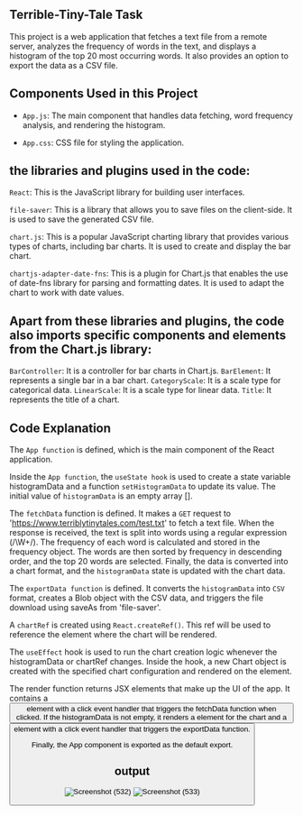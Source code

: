 ## Terrible-Tiny-Tale Task
This project is a web application that fetches a text file from a remote server, analyzes the frequency of words in the text, and displays a histogram of the top 20 most occurring words. It also provides an option to export the data as a CSV file.


## Components Used in this Project


- `App.js`: The main component that handles data fetching, word frequency analysis, and rendering the histogram.

- `App.css`: CSS file for styling the application.



## the libraries and plugins used in the code:

`React`: This is the JavaScript library for building user interfaces.

`file-saver`: This is a library that allows you to save files on the client-side. It is used to save the generated CSV file.

`chart.js`: This is a popular JavaScript charting library that provides various types of charts, including bar charts. It is used to create and display the bar chart.

`chartjs-adapter-date-fns`: This is a plugin for Chart.js that enables the use of date-fns library for parsing and formatting dates. It is used to adapt the chart to work with date values.


## Apart from these libraries and plugins, the code also imports specific components and elements from the Chart.js library:

`BarController`: It is a controller for bar charts in Chart.js.
`BarElement`: It represents a single bar in a bar chart.
`CategoryScale`: It is a scale type for categorical data.
`LinearScale`: It is a scale type for linear data.
`Title`: It represents the title of a chart.

## Code Explanation
The `App function` is defined, which is the main component of the React application.

Inside the `App function`, the `useState hook` is used to create a state variable histogramData and a function `setHistogramData` to update its value. The initial value of `histogramData` is an empty array [].

The `fetchData` function is defined. It makes a `GET` request to 'https://www.terriblytinytales.com/test.txt' to fetch a text file. When the response is received, the text is split into words using a regular expression (/\W+/). The frequency of each word is calculated and stored in the frequency object. The words are then sorted by frequency in descending order, and the top 20 words are selected. Finally, the data is converted into a chart format, and the `histogramData` state is updated with the chart data.

The `exportData function` is defined. It converts the `histogramData` into `CSV` format, creates a Blob object with the CSV data, and triggers the file download using saveAs from 'file-saver'.

A `chartRef` is created using `React.createRef()`. This ref will be used to reference the <canvas> element where the chart will be rendered.

The `useEffect` hook is used to run the chart creation logic whenever the histogramData or chartRef changes. Inside the hook, a new Chart object is created with the specified chart configuration and rendered on the <canvas> element.

The render function returns JSX elements that make up the UI of the app. It contains a <button> element with a click event handler that triggers the fetchData function when clicked. If the histogramData is not empty, it renders a <canvas> element for the chart and a <button> element with a click event handler that triggers the exportData function.

Finally, the App component is exported as the default export.

## output

![Screenshot (532)](https://github.com/umangkumarchaudhary/Terribly-Tiny-Tales/assets/88194464/dfc03a9b-0318-4652-a16b-b8052d88b152)
![Screenshot (533)](https://github.com/umangkumarchaudhary/Terribly-Tiny-Tales/assets/88194464/bb870f1b-ee8d-4690-9f73-1789ed9072ca)
